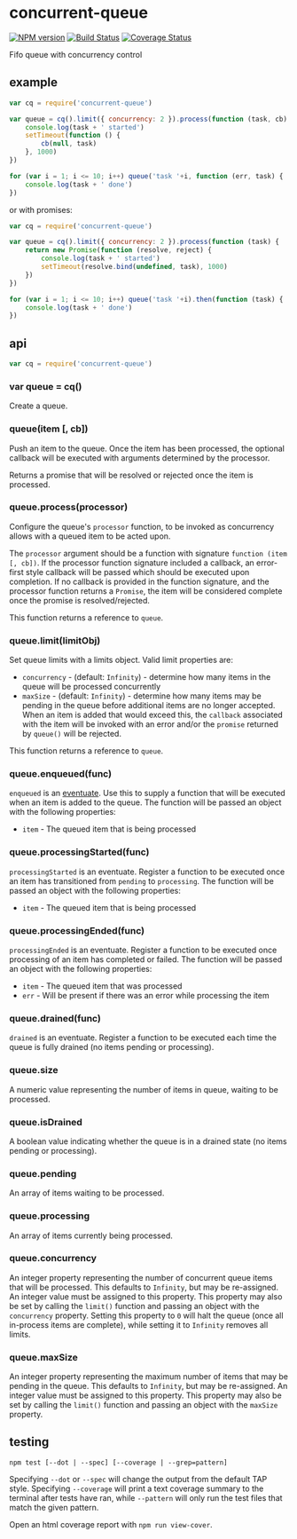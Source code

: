 # concurrent-queue

[![NPM version](https://badge.fury.io/js/concurrent-queue.png)](http://badge.fury.io/js/concurrent-queue)
[![Build Status](https://travis-ci.org/jasonpincin/concurrent-queue.svg?branch=master)](https://travis-ci.org/jasonpincin/concurrent-queue)
[![Coverage Status](https://coveralls.io/repos/jasonpincin/concurrent-queue/badge.png?branch=master)](https://coveralls.io/r/jasonpincin/concurrent-queue?branch=master)

Fifo queue with concurrency control

## example

```javascript
var cq = require('concurrent-queue')

var queue = cq().limit({ concurrency: 2 }).process(function (task, cb) {
    console.log(task + ' started')
    setTimeout(function () {
        cb(null, task)
    }, 1000)
})

for (var i = 1; i <= 10; i++) queue('task '+i, function (err, task) {
    console.log(task + ' done')
})
```

or with promises:

```javascript
var cq = require('concurrent-queue')

var queue = cq().limit({ concurrency: 2 }).process(function (task) {
    return new Promise(function (resolve, reject) {
        console.log(task + ' started')
        setTimeout(resolve.bind(undefined, task), 1000)
    })
})

for (var i = 1; i <= 10; i++) queue('task '+i).then(function (task) {
    console.log(task + ' done')
})
```

## api

```javascript
var cq = require('concurrent-queue')
```

### var queue = cq()

Create a queue. 

### queue(item [, cb])

Push an item to the queue. Once the item has been processed, the optional callback will be executed with arguments determined by the processor. 

Returns a promise that will be resolved or rejected once the item is processed.

### queue.process(processor)

Configure the queue's `processor` function, to be invoked as concurrency allows with a queued item to be acted upon.

The `processor` argument should be a function with signature `function (item [, cb])`.  If the processor function signature included a callback, an error-first style callback will be passed which should be executed upon completion. If no callback is provided in the function signature, and the processor function returns a `Promise`, the item will be considered complete once the promise is resolved/rejected. 

This function returns a reference to `queue`.

### queue.limit(limitObj)

Set queue limits with a limits object. Valid limit properties are:

* `concurrency` - (default: `Infinity`) - determine how many items in the queue will be processed concurrently
* `maxSize` - (default: `Infinity`) - determine how many items may be pending in the queue before additional items are no longer accepted. When an item is added that would exceed this, the `callback` associated with the item will be invoked with an error and/or the `promise` returned by `queue()` will be rejected. 

This function returns a reference to `queue`.

### queue.enqueued(func)

`enqueued` is an [eventuate](https://github.com/jasonpincin/eventuate). Use this to supply a function that will be executed when an item is added to the queue.  The function will be passed an object with the following properties:

* `item` - The queued item that is being processed

### queue.processingStarted(func)

`processingStarted` is an eventuate. Register a function to be executed once an item has transitioned from `pending` to `processing`. The function will be passed an object with the following properties:

* `item` - The queued item that is being processed

### queue.processingEnded(func)

`processingEnded` is an eventuate. Register a function to be executed once processing of an item has completed or failed. The function will be passed an object with the following properties:

* `item` - The queued item that was processed
* `err` - Will be present if there was an error while processing the item

### queue.drained(func)

`drained` is an eventuate. Register a function to be executed each time the queue is fully drained (no items pending or processing).

### queue.size

A numeric value representing the number of items in queue, waiting to be processed.

### queue.isDrained

A boolean value indicating whether the queue is in a drained state (no items pending or processing).

### queue.pending

An array of items waiting to be processed.

### queue.processing

An array of items currently being processed.

### queue.concurrency

An integer property representing the number of concurrent queue items that will be processed. This defaults to `Infinity`, but may be re-assigned. An integer value must be assigned to this property.  This property may also be set by calling the `limit()` function and passing an object with the `concurrency` property. Setting this property to `0` will halt the queue (once all in-process items are complete), while setting it to `Infinity` removes all limits.

### queue.maxSize

An integer property representing the maximum number of items that may be pending in the queue. This defaults to `Infinity`, but may be re-assigned. An integer value must be assigned to this property. This property may also be set by calling the `limit()` function and passing an object with the `maxSize` property. 


## testing

`npm test [--dot | --spec] [--coverage | --grep=pattern]`

Specifying `--dot` or `--spec` will change the output from the default TAP style. 
Specifying `--coverage` will print a text coverage summary to the terminal after 
tests have ran, while `--pattern` will only run the test files that match the given 
pattern.

Open an html coverage report with `npm run view-cover`.

